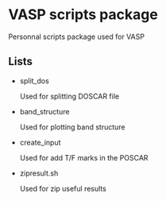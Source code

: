 # VASP scripts package
Personnal scripts package used for VASP
## Lists
* split_dos

    Used for splitting DOSCAR file

* band_structure

    Used for plotting band structure

* create_input

    Used for add T/F marks in the POSCAR

* zipresult.sh

    Used for zip useful results
